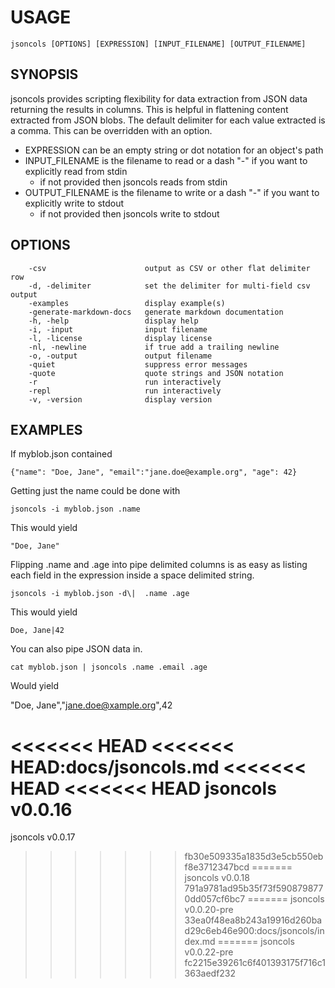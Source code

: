 
# USAGE

	jsoncols [OPTIONS] [EXPRESSION] [INPUT_FILENAME] [OUTPUT_FILENAME]

## SYNOPSIS


jsoncols provides scripting flexibility for data extraction from JSON data
returning the results in columns.  This is helpful in flattening content
extracted from JSON blobs.  The default delimiter for each value
extracted is a comma. This can be overridden with an option.

+ EXPRESSION can be an empty string or dot notation for an object's path
+ INPUT_FILENAME is the filename to read or a dash "-" if you want to
  explicitly read from stdin
	+ if not provided then jsoncols reads from stdin
+ OUTPUT_FILENAME is the filename to write or a dash "-" if you want to
  explicitly write to stdout
	+ if not provided then jsoncols write to stdout


## OPTIONS

```
    -csv                      output as CSV or other flat delimiter row
    -d, -delimiter            set the delimiter for multi-field csv output
    -examples                 display example(s)
    -generate-markdown-docs   generate markdown documentation
    -h, -help                 display help
    -i, -input                input filename
    -l, -license              display license
    -nl, -newline             if true add a trailing newline
    -o, -output               output filename
    -quiet                    suppress error messages
    -quote                    quote strings and JSON notation
    -r                        run interactively
    -repl                     run interactively
    -v, -version              display version
```


## EXAMPLES


If myblob.json contained

    {"name": "Doe, Jane", "email":"jane.doe@example.org", "age": 42}

Getting just the name could be done with

    jsoncols -i myblob.json .name

This would yield

    "Doe, Jane"

Flipping .name and .age into pipe delimited columns is as
easy as listing each field in the expression inside a
space delimited string.

    jsoncols -i myblob.json -d\|  .name .age

This would yield

    Doe, Jane|42

You can also pipe JSON data in.

    cat myblob.json | jsoncols .name .email .age

Would yield

   "Doe, Jane","jane.doe@xample.org",42


<<<<<<< HEAD
<<<<<<< HEAD:docs/jsoncols.md
<<<<<<< HEAD
<<<<<<< HEAD
jsoncols v0.0.16
=======

jsoncols v0.0.17
>>>>>>> fb30e509335a1835d3e5cb550ebf8e3712347bcd
=======
jsoncols v0.0.18
>>>>>>> 791a9781ad95b35f73f5908798770dd057cf6bc7
=======
jsoncols v0.0.20-pre
>>>>>>> 33ea0f48ea8b243a19916d260bad29c6eb46e900:docs/jsoncols/index.md
=======
jsoncols v0.0.22-pre
>>>>>>> fc2215e39261c6f401393175f716c1363aedf232
